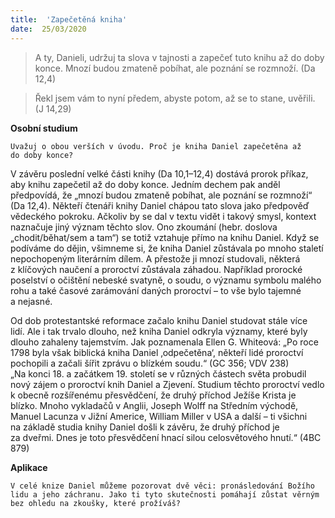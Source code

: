 ```yaml
---
title:  'Zapečetěná kniha'
date:  25/03/2020
---
```


> <p></p>
> A ty, Danieli, udržuj ta slova v tajnosti a zapečeť tuto knihu až do doby konce. Mnozí budou zmateně pobíhat, ale poznání se rozmnoží. (Da 12,4)

> <p></p>
> Řekl jsem vám to nyní předem, abyste potom, až se to stane, uvěřili. (J 14,29)

**Osobní studium**

`Uvažuj o obou verších v úvodu. Proč je kniha Daniel zapečetěna až do doby konce?`

V závěru poslední velké části knihy (Da 10,1–12,4) dostává prorok příkaz, aby knihu zapečetil až do doby konce. Jedním dechem pak anděl předpovídá, že „mnozí budou zmateně pobíhat, ale poznání se rozmnoží“ (Da 12,4). Někteří čtenáři knihy Daniel chápou tato slova jako předpověď vědeckého pokroku. Ačkoliv by se dal v textu vidět i takový smysl, kontext naznačuje jiný význam těchto slov. Ono zkoumání (hebr. doslova „chodit/běhat/sem a tam“) se totiž vztahuje přímo na knihu Daniel. Když se podíváme do dějin, všimneme si, že kniha Daniel zůstávala po mnoho staletí nepochopeným literárním dílem. A přestože ji mnozí studovali, některá z klíčových naučení a proroctví zůstávala záhadou. Například prorocké poselství o očištění nebeské svatyně, o soudu, o významu symbolu malého rohu a také časové zarámování daných proroctví – to vše bylo tajemné a nejasné.

Od dob protestantské reformace začalo knihu Daniel studovat stále více lidí. Ale i tak trvalo dlouho, než kniha Daniel odkryla významy, které byly dlouho zahaleny tajemstvím. Jak poznamenala Ellen G. Whiteová: „Po roce 1798 byla však biblická kniha Daniel ‚odpečetěna‘, někteří lidé proroctví pochopili a začali šířit zprávu o blízkém soudu.“ (GC 356; VDV 238) „Na konci 18. a začátkem 19. století se v různých částech světa probudil nový zájem o proroctví knih Daniel a Zjevení. Studium těchto proroctví vedlo k obecně rozšířenému přesvědčení, že druhý příchod Ježíše Krista je blízko. Mnoho vykladačů v Anglii, Joseph Wolff na Středním východě, Manuel Lacunza v Jižní Americe, William Miller v USA a další – ti všichni na základě studia knihy Daniel došli k závěru, že druhý příchod je za dveřmi. Dnes je toto přesvědčení hnací silou celosvětového hnutí.“ (4BC 879)

**Aplikace**

`V celé knize Daniel můžeme pozorovat dvě věci: pronásledování Božího lidu a jeho záchranu. Jako ti tyto skutečnosti pomáhají zůstat věrným bez ohledu na zkoušky, které prožíváš?`